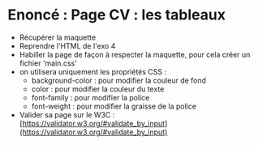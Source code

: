 # Enoncé : Page CV : les tableaux

- Récupérer la maquette
- Reprendre l'HTML de l'exo 4
- Habiller la page de façon à respecter la maquette, pour cela créer un fichier 'main.css'
- on utilisera uniquement les propriétés CSS :
  - background-color : pour modifier la couleur de fond
  - color : pour modifier la couleur du texte
  - font-family : pour modifier la police
  - font-weight : pour modifier la graisse de la police
- Valider sa page sur le W3C : [https://validator.w3.org/#validate_by_input](https://validator.w3.org/#validate_by_input)
